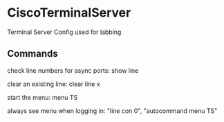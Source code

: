 # CiscoTerminalServer

Terminal Server Config used for labbing

## Commands
check line numbers for async ports: show line

clear an existing line: clear line x

start the menu: menu TS

always see menu when logging in: "line con 0", "autocommand menu TS"
